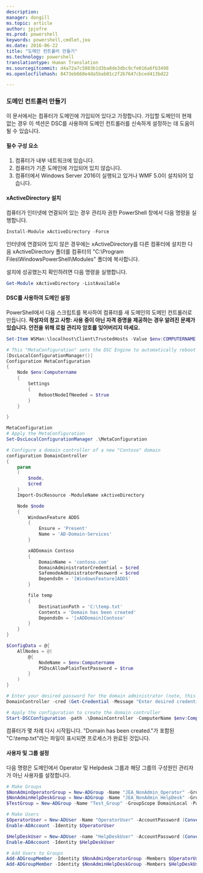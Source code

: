```yaml
---
description: 
manager: dongill
ms.topic: article
author: jpjofre
ms.prod: powershell
keywords: powershell,cmdlet,jea
ms.date: 2016-06-22
title: "도메인 컨트롤러 만들기"
ms.technology: powershell
translationtype: Human Translation
ms.sourcegitcommit: d4a72a7c5883b1d3ba8de3dbc9cfe016a6fb3498
ms.openlocfilehash: 8473eb668e4da5bab01c2f2b7647cbced413bd22

---
```


### 도메인 컨트롤러 만들기

이 문서에서는 컴퓨터가 도메인에 가입되어 있다고 가정합니다.
가입할 도메인이 현재 없는 경우 이 섹션은 DSC를 사용하여 도메인 컨트롤러를 신속하게 설정하는 데 도움이 될 수 있습니다.

#### 필수 구성 요소

1.  컴퓨터가 내부 네트워크에 있습니다.
2.  컴퓨터가 기존 도메인에 가입되어 있지 않습니다.
3.  컴퓨터에서 Windows Server 2016이 실행되고 있거나 WMF 5.0이 설치되어 있습니다.

#### xActiveDirectory 설치
컴퓨터가 인터넷에 연결되어 있는 경우 관리자 권한 PowerShell 창에서 다음 명령을 실행합니다.
```PowerShell
Install-Module xActiveDirectory -Force
```
인터넷에 연결되어 있지 않은 경우에는 xActiveDirectory를 다른 컴퓨터에 설치한 다음 xActiveDirectory 폴더를 컴퓨터의 "C:\Program Files\WindowsPowerShell\Modules" 폴더에 복사합니다.

설치에 성공했는지 확인하려면 다음 명령을 실행합니다.
```PowerShell
Get-Module xActiveDirectory -ListAvailable
```

#### DSC를 사용하여 도메인 설정
PowerShell에서 다음 스크립트를 복사하여 컴퓨터를 새 도메인의 도메인 컨트롤러로 만듭니다.
**작성자의 참고 사항: 사용 중이 아닌 자격 증명을 제공하는 경우 알려진 문제가 있습니다.  안전을 위해 로컬 관리자 암호를 잊어버리지 마세요.**

```PowerShell
Set-Item WSMan:\localhost\Client\TrustedHosts -Value $env:COMPUTERNAME -Force

# This "MetaConfiguration" sets the DSC Engine to automatically reboot if required
[DscLocalConfigurationManager()]
Configuration MetaConfiguration
{
    Node $env:Computername
    {
        Settings
        {
            RebootNodeIfNeeded = $true
        }
    }

}

MetaConfiguration
# Apply the MetaConfiguration
Set-DscLocalConfigurationManager .\MetaConfiguration

# Configure a domain controller of a new "Contoso" domain
configuration DomainController
{
    param
    (
        $node,
        $cred
    )
    Import-DscResource -ModuleName xActiveDirectory

    Node $node
    {
        WindowsFeature ADDS
        {
            Ensure = 'Present'
            Name = 'AD-Domain-Services'
        }

        xADDomain Contoso
        {
            DomainName = 'contoso.com'
            DomainAdministratorCredential = $cred
            SafemodeAdministratorPassword = $cred
            DependsOn = '[WindowsFeature]ADDS'
        }

        file temp
        {
            DestinationPath = 'C:\temp.txt'
            Contents = 'Domain has been created'
            DependsOn = '[xADDomain]Contoso'
        }
    }
}

$ConfigData = @{
    AllNodes = @(
        @{
            NodeName = $env:Computername
            PSDscAllowPlainTextPassword = $true
        }
    )
}

# Enter your desired password for the domain administrator (note, this will be stored as plain text)
DomainController -cred (Get-Credential -Message "Enter desired credential for domain administrator") -node $env:Computername -configurationData $ConfigData

# Apply the configuration to create the domain controller
Start-DSCConfiguration -path .\DomainController -ComputerName $env:Computername -Wait -Force -Verbose
```
컴퓨터가 몇 차례 다시 시작됩니다.
"Domain has been created."가 포함된 "C:\temp.txt"라는 파일이 표시되면 프로세스가 완료된 것입니다.

#### 사용자 및 그룹 설정
다음 명령은 도메인에서 Operator 및 Helpdesk 그룹과 해당 그룹의 구성원인 관리자가 아닌 사용자를 설정합니다.
```PowerShell
# Make Groups
$NonAdminOperatorGroup = New-ADGroup -Name "JEA_NonAdmin_Operator" -GroupScope DomainLocal -PassThru
$NonAdminHelpDeskGroup = New-ADGroup -Name "JEA_NonAdmin_HelpDesk" -GroupScope DomainLocal -PassThru
$TestGroup = New-ADGroup -Name "Test_Group" -GroupScope DomainLocal -PassThru

# Make Users
$OperatorUser = New-ADUser -Name "OperatorUser" -AccountPassword (ConvertTo-SecureString 'pa$$w0rd' -AsPlainText -Force) -PassThru
Enable-ADAccount -Identity $OperatorUser

$HelpDeskUser = New-ADUser -name "HelpDeskUser" -AccountPassword (ConvertTo-SecureString 'pa$$w0rd' -AsPlainText -Force) -PassThru
Enable-ADAccount -Identity $HelpDeskUser

# Add Users to Groups
Add-ADGroupMember -Identity $NonAdminOperatorGroup -Members $OperatorUser
Add-ADGroupMember -Identity $NonAdminHelpDeskGroup -Members $HelpDeskUser
```




<!--HONumber=Jul16_HO1-->


